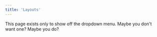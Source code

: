 ```yaml
---
title: 'Layouts'
---
```


This page exists only to show off the dropdown menu. Maybe you don't want one? Maybe you do?